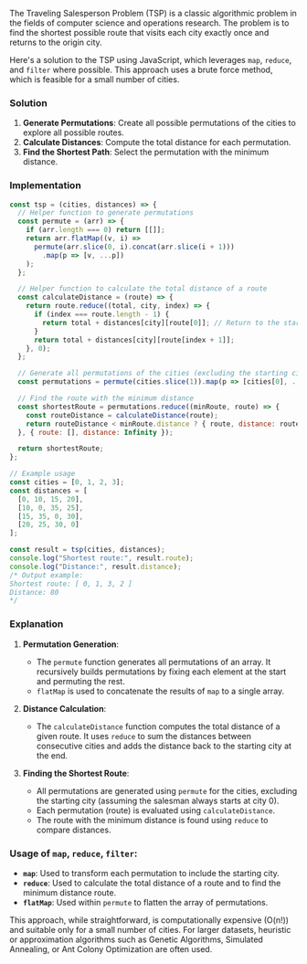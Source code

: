 The Traveling Salesperson Problem (TSP) is a classic algorithmic problem in the fields of computer science and operations research. The problem is to find the shortest possible route that visits each city exactly once and returns to the origin city.

Here's a solution to the TSP using JavaScript, which leverages `map`, `reduce`, and `filter` where possible. This approach uses a brute force method, which is feasible for a small number of cities.

### Solution

1. **Generate Permutations**: Create all possible permutations of the cities to explore all possible routes.
2. **Calculate Distances**: Compute the total distance for each permutation.
3. **Find the Shortest Path**: Select the permutation with the minimum distance.

### Implementation

```javascript
const tsp = (cities, distances) => {
  // Helper function to generate permutations
  const permute = (arr) => {
    if (arr.length === 0) return [[]];
    return arr.flatMap((v, i) => 
      permute(arr.slice(0, i).concat(arr.slice(i + 1)))
        .map(p => [v, ...p])
    );
  };

  // Helper function to calculate the total distance of a route
  const calculateDistance = (route) => {
    return route.reduce((total, city, index) => {
      if (index === route.length - 1) {
        return total + distances[city][route[0]]; // Return to the start
      }
      return total + distances[city][route[index + 1]];
    }, 0);
  };

  // Generate all permutations of the cities (excluding the starting city)
  const permutations = permute(cities.slice(1)).map(p => [cities[0], ...p]);

  // Find the route with the minimum distance
  const shortestRoute = permutations.reduce((minRoute, route) => {
    const routeDistance = calculateDistance(route);
    return routeDistance < minRoute.distance ? { route, distance: routeDistance } : minRoute;
  }, { route: [], distance: Infinity });

  return shortestRoute;
};

// Example usage
const cities = [0, 1, 2, 3];
const distances = [
  [0, 10, 15, 20],
  [10, 0, 35, 25],
  [15, 35, 0, 30],
  [20, 25, 30, 0]
];

const result = tsp(cities, distances);
console.log("Shortest route:", result.route);
console.log("Distance:", result.distance);
/* Output example:
Shortest route: [ 0, 1, 3, 2 ]
Distance: 80
*/
```

### Explanation

1. **Permutation Generation**:
   - The `permute` function generates all permutations of an array. It recursively builds permutations by fixing each element at the start and permuting the rest.
   - `flatMap` is used to concatenate the results of `map` to a single array.

2. **Distance Calculation**:
   - The `calculateDistance` function computes the total distance of a given route. It uses `reduce` to sum the distances between consecutive cities and adds the distance back to the starting city at the end.

3. **Finding the Shortest Route**:
   - All permutations are generated using `permute` for the cities, excluding the starting city (assuming the salesman always starts at city 0).
   - Each permutation (route) is evaluated using `calculateDistance`.
   - The route with the minimum distance is found using `reduce` to compare distances.

### Usage of `map`, `reduce`, `filter`:

- **`map`**: Used to transform each permutation to include the starting city.
- **`reduce`**: Used to calculate the total distance of a route and to find the minimum distance route.
- **`flatMap`**: Used within `permute` to flatten the array of permutations.

This approach, while straightforward, is computationally expensive (O(n!)) and suitable only for a small number of cities. For larger datasets, heuristic or approximation algorithms such as Genetic Algorithms, Simulated Annealing, or Ant Colony Optimization are often used.